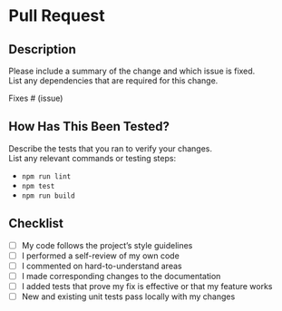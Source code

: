 # Pull Request

## Description

Please include a summary of the change and which issue is fixed.  
List any dependencies that are required for this change.

Fixes # (issue)

## How Has This Been Tested?

Describe the tests that you ran to verify your changes.  
List any relevant commands or testing steps:

- `npm run lint`
- `npm test`
- `npm run build`

## Checklist

- [ ] My code follows the project’s style guidelines
- [ ] I performed a self-review of my own code
- [ ] I commented on hard-to-understand areas
- [ ] I made corresponding changes to the documentation
- [ ] I added tests that prove my fix is effective or that my feature works
- [ ] New and existing unit tests pass locally with my changes
